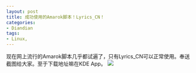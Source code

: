 ```yaml
---
layout: post
title: 成功使用的Amarok脚本！Lyrics_CN！
categories:
- Diandian
tags:
- Linux, 
---
```

现在网上流行的Amarok脚本几乎都试遍了，只有Lyrics_CN可以正常使用。奉送截图给大家。至于下载地址嘛在KDE App。
<img src="http://m1.img.srcdd.com/farm5/d/2012/0627/10/8ECA904675CBCE855E77680949AE24E5_B500_900_500_412.PNG" />